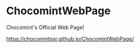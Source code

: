 # ChocomintWebPage
Chocomint's Official Web Page!

https://chocomintssr.github.io/ChocomintWebPage/
